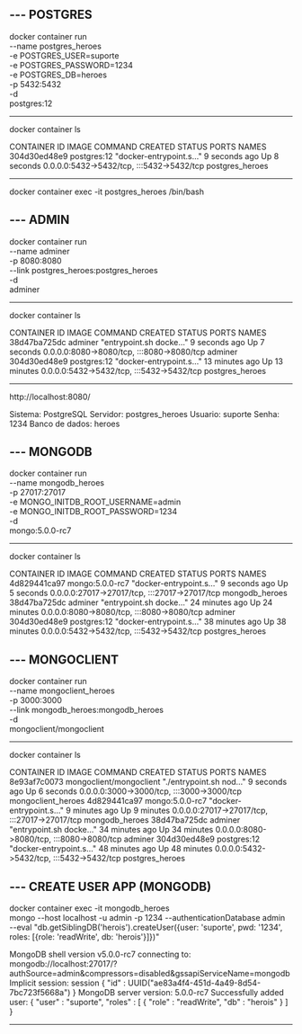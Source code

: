 
## --- POSTGRES

docker container run \
--name postgres_heroes \
-e POSTGRES_USER=suporte \
-e POSTGRES_PASSWORD=1234 \
-e POSTGRES_DB=heroes \
-p 5432:5432 \
-d \
postgres:12

---

docker container ls

CONTAINER ID   IMAGE         COMMAND                  CREATED         STATUS         PORTS                                       NAMES
304d30ed48e9   postgres:12   "docker-entrypoint.s…"   9 seconds ago   Up 8 seconds   0.0.0.0:5432->5432/tcp, :::5432->5432/tcp   postgres_heroes

---

docker container exec -it postgres_heroes /bin/bash

## --- ADMIN

docker container run \
--name adminer \
-p 8080:8080 \
--link postgres_heroes:postgres_heroes \
-d \
adminer

---

docker container ls

CONTAINER ID   IMAGE         COMMAND                  CREATED          STATUS          PORTS                                       NAMES
38d47ba725dc   adminer       "entrypoint.sh docke…"   9 seconds ago    Up 7 seconds    0.0.0.0:8080->8080/tcp, :::8080->8080/tcp   adminer
304d30ed48e9   postgres:12   "docker-entrypoint.s…"   13 minutes ago   Up 13 minutes   0.0.0.0:5432->5432/tcp, :::5432->5432/tcp   postgres_heroes

---

http://localhost:8080/

Sistema: PostgreSQL
Servidor: postgres_heroes
Usuario: suporte
Senha: 1234
Banco de dados: heroes

## --- MONGODB

docker container run \
--name mongodb_heroes \
-p 27017:27017 \
-e MONGO_INITDB_ROOT_USERNAME=admin \
-e MONGO_INITDB_ROOT_PASSWORD=1234 \
-d \
mongo:5.0.0-rc7

---

docker container ls

CONTAINER ID   IMAGE             COMMAND                  CREATED          STATUS          PORTS                                           NAMES
4d829441ca97   mongo:5.0.0-rc7   "docker-entrypoint.s…"   9 seconds ago    Up 5 seconds    0.0.0.0:27017->27017/tcp, :::27017->27017/tcp   mongodb_heroes
38d47ba725dc   adminer           "entrypoint.sh docke…"   24 minutes ago   Up 24 minutes   0.0.0.0:8080->8080/tcp, :::8080->8080/tcp       adminer
304d30ed48e9   postgres:12       "docker-entrypoint.s…"   38 minutes ago   Up 38 minutes   0.0.0.0:5432->5432/tcp, :::5432->5432/tcp       postgres_heroes

## --- MONGOCLIENT

docker container run \
--name mongoclient_heroes \
-p 3000:3000 \
--link mongodb_heroes:mongodb_heroes \
-d \
mongoclient/mongoclient

---

docker container ls

CONTAINER ID   IMAGE                     COMMAND                  CREATED          STATUS          PORTS                                           NAMES
8e93af7c0073   mongoclient/mongoclient   "./entrypoint.sh nod…"   9 seconds ago    Up 6 seconds    0.0.0.0:3000->3000/tcp, :::3000->3000/tcp       mongoclient_heroes
4d829441ca97   mongo:5.0.0-rc7           "docker-entrypoint.s…"   9 minutes ago    Up 9 minutes    0.0.0.0:27017->27017/tcp, :::27017->27017/tcp   mongodb_heroes
38d47ba725dc   adminer                   "entrypoint.sh docke…"   34 minutes ago   Up 34 minutes   0.0.0.0:8080->8080/tcp, :::8080->8080/tcp       adminer
304d30ed48e9   postgres:12               "docker-entrypoint.s…"   48 minutes ago   Up 48 minutes   0.0.0.0:5432->5432/tcp, :::5432->5432/tcp       postgres_heroes

## --- CREATE USER APP (MONGODB)

docker container exec -it mongodb_heroes \
mongo --host localhost -u admin -p 1234 --authenticationDatabase admin \
--eval "db.getSiblingDB('herois').createUser({user: 'suporte', pwd: '1234', roles: [{role: 'readWrite', db: 'herois'}]})"

MongoDB shell version v5.0.0-rc7
connecting to: mongodb://localhost:27017/?authSource=admin&compressors=disabled&gssapiServiceName=mongodb
Implicit session: session { "id" : UUID("ae83a4f4-451d-4a49-8d54-7bc723f5668a") }
MongoDB server version: 5.0.0-rc7
Successfully added user: {
        "user" : "suporte",
        "roles" : [
                {
                        "role" : "readWrite",
                        "db" : "herois"
                }
        ]
}

---

